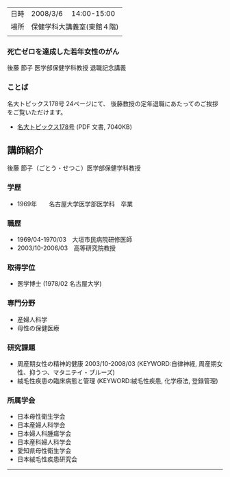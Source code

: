 
|   |   |
|---|---|
| 日時 | 2008/3/6 　14:00-15:00 |
| 場所 | 保健学科大講義室(東館４階) |
|   |   |


### 死亡ゼロを達成した若年女性のがん 

後藤 節子 医学部保健学科教授 退職記念講義 

### ことば

名大トピックス178号 24ページにて、 後藤教授の定年退職にあたってのご挨拶をご覧いただけます。 

  * <a href="http://www.nagoya-u.ac.jp/about-nu/public-relations/publication/upload_images/no178.pdf" target="_blank">名大トピックス178号</a> (PDF 文書, 7040KB)


## 講師紹介

後藤 節子（ごとう・せつこ）医学部保健学科教授 

### 学歴

  * 1969年　　名古屋大学医学部医学科　卒業

### 職歴

  * 1969/04-1970/03　大垣市民病院研修医師
  * 2003/10-2006/03　高等研究院教授

### 取得学位

  * 医学博士 (1978/02 名古屋大学)

### 専門分野

  * 産婦人科学
  * 母性の保健医療

### 研究課題

  * 周産期女性の精神的健康 2003/10-2008/03 (KEYWORD:自律神経, 周産期女性、抑うつ、マタニテイ・ブルーズ)
  * 絨毛性疾患の臨床病態と管理 (KEYWORD:絨毛性疾患, 化学療法, 登録管理)

### 所属学会

  * 日本母性衛生学会
  * 日本産婦人科学会
  * 日本婦人科腫瘍学会
  * 日本産科婦人科学会
  * 愛知県母性衛生学会
  * 日本絨毛性疾患研究会



-----